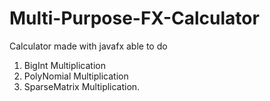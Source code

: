 ﻿# Multi-Purpose-FX-Calculator

Calculator made with javafx able to do 
1) BigInt Multiplication 
2) PolyNomial Multiplication
3) SparseMatrix Multiplication.
